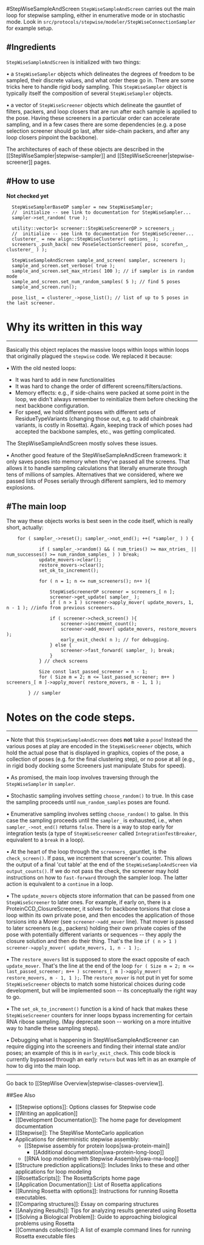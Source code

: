 #StepWiseSampleAndScreen
`StepWiseSampleAndScreen` carries out the main loop for stepwise sampling, either in enumerative mode or in stochastic mode. Look in `src/protocols/stepwise/modeler/StepWiseConnectionSampler` for example setup.

#Ingredients
------------
`StepWiseSampleAndScreen` is initialized with two things:

• a `StepWiseSampler` objects which delineates the degrees of freedom to be sampled, their discrete values, and what order these go in. There are some tricks here to handle rigid body sampling. This `StepWiseSampler` object is typically itself the composition of several `StepWiseSampler` objects.

• a vector of `StepWiseScreener` objects which delineate the gauntlet of filters, packers, and loop closers that are run after each sample is applied to the pose. Having these screeners in a particular order can accelerate sampling, and in a few cases there are some dependencies (e.g. a pose selection screener should go last, after side-chain packers, and after any loop closers pinpoint the backbone).

The architectures of each of these objects are described in the [[StepWiseSampler|stepwise-sampler]] and [[StepWiseScreener|stepwise-screener]] pages.

#How to use
-----------
**Not checked yet**
```
  StepWiseSamplerBaseOP sampler = new StepWiseSampler;
  //  initialize -- see link to documentation for StepWiseSampler...
  sampler->set_random( true );

  utility::vector1< screener::StepWiseScreenerOP > screeners_;
  //  initialize -- see link to documentation for StepWiseScreener...
  clusterer_ = new align::StepWiseClusterer( options_ );
  screeners_.push_back( new PoseSelectionScreener( pose, scorefxn_, clusterer_ ) );

  StepWiseSampleAndScreen sample_and_screen( sampler, screeners );
  sample_and_screen.set_verbose( true );
  sample_and_screen.set_max_ntries( 100 ); // if sampler is in random mode
  sample_and_screen.set_num_random_samples( 5 ); // find 5 poses 
  sample_and_screen.run();

  pose_list_ = clusterer_->pose_list(); // list of up to 5 poses in the last screener.

```

# Why its written in this way
-----------------------------
Basically this object replaces the massive loops within loops within loops that originally plagued the `stepwise` code. We replaced it because:

• With the old nested loops:

 - It was hard to add in new functionalities
 - It was hard to change the order of different screens/filters/actions. 
 - Memory effects: e.g., if side-chains were packed at some point in the loop, we didn't always remember to reinitialize them before checking the next backbone configuration.
 - For speed, we hold different poses with different sets of ResidueTypeVariants (changing those out, e.g. to add chainbreak variants, is costly in Rosetta). Again, keeping track of which poses had accepted the backbone samples, etc., was getting complicated.

The StepWiseSampleAndScreen mostly solves these issues.
 
• Another good feature of the StepWiseSampleAndScreen framework: it  only saves poses into memory when they've passed  all the screens. That allows it to handle sampling calculations that literally enumerate through tens of millions of samples. Alternatives that we considered, where we passed lists of Poses serially through different samplers, led to memory explosions.


#The main loop
--------------
The way these objects works is best seen in the code itself, which is really short, actually:

```
	for ( sampler_->reset(); sampler_->not_end(); ++( *sampler_ ) ) {

			if ( sampler_->random() && ( num_tries() >= max_ntries_ || num_successes() >= num_random_samples_ ) ) break;
			update_movers->clear();
			restore_movers->clear();
			set_ok_to_increment();

			for ( n = 1; n <= num_screeners(); n++ ){

				StepWiseScreenerOP screener = screeners_[ n ];
				screener->get_update( sampler_ );
				if ( n > 1 ) screener->apply_mover( update_movers, 1, n - 1 ); //info from previous screeners.

				if ( screener->check_screen() ){
					screener->increment_count();
					screener->add_mover( update_movers, restore_movers );
					early_exit_check( n ); // for debugging.
				} else {
					screener->fast_forward( sampler_ );	break;
				}
			} // check screens

			Size const last_passed_screener = n - 1;
			for ( Size m = 2; m <= last_passed_screener; m++ ) screeners_[ m ]->apply_mover( restore_movers, m - 1, 1 );

		} // sampler
```

# Notes on the code steps.
--------------------------
• Note that this `StepWiseSampleAndScreen` does **not** take a `pose`! Instead the various poses at play are encoded in the `StepWiseScreener` objects, which hold the actual pose that is displayed in graphics, copies of the pose, a collection of poses (e.g. for the final clustering step), or no pose at all (e.g., in rigid body docking some Screeners just manipulate Stubs for speed).

• As promised, the main loop involves traversing through the `StepWiseSampler` in `sampler`.

• Stochastic sampling involves setting `choose_random()` to true. In this case the sampling proceeds until `num_random_samples` poses are found. 

• Enumerative sampling involves setting `choose_random()` to galse. In this case the sampling proceeds until the `sampler_` is exhausted, i.e., when `sampler_->not_end()` returns `false`. There is a way to stop early for integration tests (a type of `StepWiseScreener` called `IntegrationTestBreaker`, equivalent to a `break` in a loop).

• At the heart of the loop through the `screeners_` gauntlet, is the `check_screen()`. If pass, we increment that screener's counter. This allows the output of a final 'cut table' at the end of the `StepWiseSampleAndScreen` via `output_counts()`. If we do not pass the check, the screener may hold instructions on how to `fast-forward` through the sampler loop. The latter action is equivalent to a `continue` in a loop.

• The `update_movers` objects store information that can be passed from one `StepWiseScreener` to later ones. For example, if early on, there is a ProteinCCD_ClosureScreener, it solves for backbone torsions that close a loop within its own private pose, and then encodes the application of those torsions into a Mover (see `screener->add_mover` line). That mover is passed to later screeners (e.g., packers) holding their own private copies of the pose with potentially different variants or sequences -- they apply the closure solution and then do their thing. That's the line `if ( n > 1 ) screener->apply_mover( update_movers, 1, n - 1 );`.

• The `restore_movers` list is supposed to store the exact opposite of each `update_mover`. That's the line at the end of the loop `for ( Size m = 2; m <= last_passed_screener; m++ ) screeners_[ m ]->apply_mover( restore_movers, m - 1, 1 );`. The `restore_mover` is not put in yet for some `StepWiseScreener` objects to match some historical choices during code development, but will be implemented soon -- its conceptually the right way to go.

• The `set_ok_to_increment()` function is a kind of hack that makes these `StepWiseScreener` counters for inner loops bypass incrementing for certain RNA ribose sampling. (May deprecate soon -- working on a more intuitive way to handle these sampling steps).

• Debugging what is happening in StepWiseSampleAndScreener can require digging into the screeners and finding their internal state and/or poses; an example of this is in `early_exit_check`. This code block is currently bypassed through an early `return` but was left in as an example of how to dig into the main loop.


---
Go back to [[StepWise Overview|stepwise-classes-overview]].

##See Also

* [[Stepwise options]]: Options classes for Stepwise code
* [[Writing an application]]
* [[Development Documentation]]: The home page for development documentation
* [[Stepwise]]: The StepWise MonteCarlo application
* Applications for deterministic stepwise assembly:
  * [[Stepwise assembly for protein loops|swa-protein-main]]
    * [[Additional documentation|swa-protein-long-loop]]
  * [[RNA loop modeling with Stepwise Assembly|swa-rna-loop]]
* [[Structure prediction applications]]: Includes links to these and other applications for loop modeling
* [[RosettaScripts]]: The RosettaScripts home page
* [[Application Documentation]]: List of Rosetta applications
* [[Running Rosetta with options]]: Instructions for running Rosetta executables.
* [[Comparing structures]]: Essay on comparing structures
* [[Analyzing Results]]: Tips for analyzing results generated using Rosetta
* [[Solving a Biological Problem]]: Guide to approaching biological problems using Rosetta
* [[Commands collection]]: A list of example command lines for running Rosetta executable files
